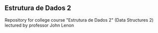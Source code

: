 ## Estrutura de Dados 2

Repository for college course "Estrutura de Dados 2" (Data Structures 2) lectured by professor John Lenon